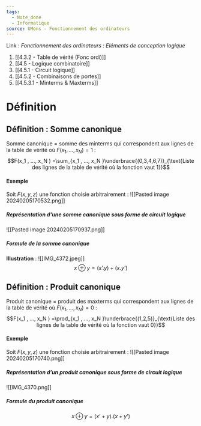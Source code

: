 ```yaml
---
tags:
  - Note_done
  - Informatique
source: UMons - Fonctionnement des ordinateurs
---
```


Link :
_Fonctionnement des ordinateurs : Eléments de conception logique_
1. [[4.3.2 - Table de vérité (Fonc ordi)]]
2. [[4.5 - Logique combinatoire]]
3. [[4.5.1 - Circuit logique]]
4. [[4.5.2 - Combinaisons de portes]]
5. [[4.5.3.1 - Minterms & Maxterms]]

# Définition
## Définition : Somme canonique
Somme canonique = somme des minterms qui correspondent aux lignes de la table de vérité où $F(x_1 , …, x_N ) = 1$ : $$F(x_1 , …, x_N ) =\sum_{x_1 , …, x_N }\underbrace{(0,3,4,6,7)}_{\text{Liste des lignes de la table de vérité où la fonction vaut 1}}$$
#### Exemple
Soit $F(x,y,z)$ une fonction choisie arbitrairement : ![[Pasted image 20240205170532.png]]
##### Représentation d'une somme canonique sous forme de circuit logique
![[Pasted image 20240205170937.png]]

##### Formule de la somme canonique 
**Illustration** : ![[IMG_4372.jpeg]]
$$x\oplus y =(x’.y)+(x.y’)$$
## Définition : Produit canonique
Produit canonique = produit des maxterms qui correspondent aux lignes de la table de vérité où $F(x_1 , …, x_N ) = 0$ : $$F(x_1 , …, x_N ) =\prod_{x_1 , …, x_N }\underbrace{(1,2,5)}_{\text{Liste des lignes de la table de vérité où la fonction vaut 0}}$$
#### Exemple
Soit $F(x,y,z)$ une fonction choisie arbitrairement : ![[Pasted image 20240205170740.png]]
##### Représentation d’un produit canonique sous forme de circuit logique 
![[IMG_4370.png]]
##### Formule du produit canonique
$$x\oplus y=(x’+y).(x+y’)$$